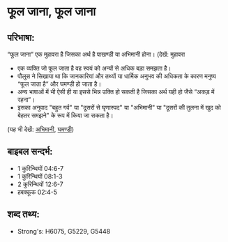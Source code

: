 # फूल जाना, फूल जाना #

## परिभाषा: ##

“फूल जाना” एक मुहावरा है जिसका अर्थ है पाखण्डी या अभिमानी होना। (देखें: मुहावरा

* एक व्यक्ति जो फूल जाता है वह स्वयं को अन्यों से अधिक बड़ा समझता है।
* पौलुस ने सिखाया था कि जानकारियां और तथ्यों या धार्मिक अनुभव की अधिकता के कारण मनुष्य “फूल जाता है” और घमण्डी हो जाता है।
* अन्य भाषाओं में भी ऐसी ही या इससे भिन्न उक्ति हो सकती है जिसका अर्थ यही हो जैसे “अकड़ में रहना”।
* इसका अनुवाद "बहुत गर्व" या "दूसरों से घृणास्पद" या "अभिमानी" या "दूसरों की तुलना में खुद को बेहतर समझने" के रूप में किया जा सकता है।

(यह भी देखें: [अभिमानी](../arrogant.md), [घमण्डी](../proud.md))

## बाइबल सन्दर्भ: ##

* 1 कुरिन्थियों 04:6-7
* 1 कुरिन्थियों 08:1-3
* 2 कुरिन्थियों 12:6-7
* हबक्कूक 02:4-5

## शब्द तथ्य: ##

* Strong's: H6075, G5229, G5448
